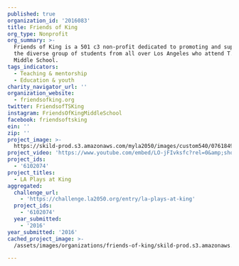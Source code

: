 ```yaml
---
published: true
organization_id: '2016083'
title: Friends of King
org_type: Nonprofit
org_summary: >-
  Friends of King is a 501 c3 non-profit dedicated to promoting and supporting
  the diverse group of students from all over Los Angeles who attend T.S. King
  Middle School.
tags_indicators:
  - Teaching & mentorship
  - Education & youth
charity_navigator_url: ''
organization_website:
  - friendsofking.org
twitter: FriendsofTSKing
instagram: FriendsOfKingMiddleSchool
facebook: friendsoftsking
ein: ''
zip: ''
project_image: >-
  https://skild-prod.s3.amazonaws.com/myla2050/images/custom540/0761849894741-team91.jpg
project_video: 'https://www.youtube.com/embed/LO-jFIvksfc?rel=0&amp;showinfo=0'
project_ids:
  - '6102074'
project_titles:
  - LA Plays at King
aggregated:
  challenge_url:
    - 'https://challenge.la2050.org/entry/la-plays-at-king'
  project_ids:
    - '6102074'
  year_submitted:
    - '2016'
year_submitted: '2016'
cached_project_image: >-
  /assets/images/organizations/friends-of-king/skild-prod.s3.amazonaws.com/myla2050/images/custom540/0761849894741-team91.jpg

---
```

